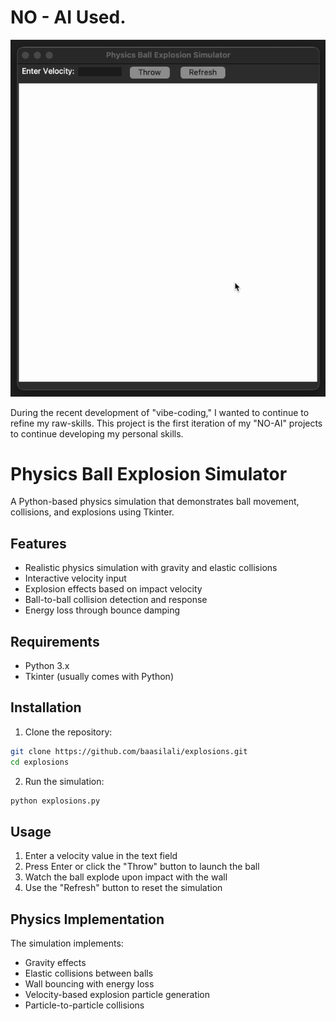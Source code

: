 # NO - AI Used.

![Physics Ball Explosion Demo](assets/explosion.gif)

During the recent development of "vibe-coding," I wanted to continue to refine my raw-skills. 
This project is the first iteration of my "NO-AI" projects to continue developing my personal skills.


# Physics Ball Explosion Simulator

A Python-based physics simulation that demonstrates ball movement, collisions, and explosions using Tkinter.

## Features

- Realistic physics simulation with gravity and elastic collisions
- Interactive velocity input
- Explosion effects based on impact velocity
- Ball-to-ball collision detection and response
- Energy loss through bounce damping

## Requirements

- Python 3.x
- Tkinter (usually comes with Python)

## Installation

1. Clone the repository:
```bash
git clone https://github.com/baasilali/explosions.git
cd explosions
```

2. Run the simulation:
```bash
python explosions.py
```

## Usage

1. Enter a velocity value in the text field
2. Press Enter or click the "Throw" button to launch the ball
3. Watch the ball explode upon impact with the wall
4. Use the "Refresh" button to reset the simulation

## Physics Implementation

The simulation implements:
- Gravity effects
- Elastic collisions between balls
- Wall bouncing with energy loss
- Velocity-based explosion particle generation
- Particle-to-particle collisions
